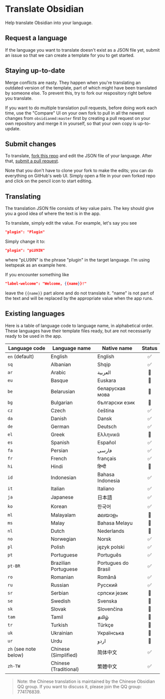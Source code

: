 # Translate Obsidian

Help translate Obsidian into your language.

## Request a language

If the language you want to translate doesn't exist as a JSON file yet, submit an issue so that we can create a template for you to get started.

## Staying up-to-date

Merge conflicts are nasty. They happen when you're translating an outdated version of the template, part of which might have been translated by someone else. To prevent this, try to fork our respository right before you translate.

If you want to do multiple translation pull requests, before doing work each time, use the "Compare" UI on your own fork to pull in all the newest changes from `obsidianmd:master` first by creating a pull request on your own repository and merge it in yourself, so that your own copy is up-to-update.

## Submit changes

To translate, [fork this repo](https://guides.github.com/activities/forking/) and edit the JSON file of your language. After that, [submit a pull request](https://guides.github.com/activities/forking/).

Note that you don't have to clone your fork to make the edits; you can do everything on GitHub's web UI. Simply open a file in your own forked repo and click on the pencil icon to start editing.

## Translating

The translation JSON file consists of key value pairs. The key should give you a good idea of where the text is in the app.

To translate, simply edit the value. For example, let's say you see

```json
"plugin": "Plugin"
```

Simply change it to:

```json
"plugin": "pLU9IN"
```

where "pLU9IN" is the phrase "plugin" in the target language. I'm using leetspeak as an example here.

If you encounter something like

```json
"label-welcome": "Welcome, {{name}}!"
```
leave the `{{name}}` part alone and do not translate it. "name" is not part of the text and will be replaced by the appropriate value when the app runs.

## Existing languages

Here is a table of language code to language name, in alphabetical order. These languages have their template files ready, but are not necessarily ready to be used in the app.

| Language code | Language name | Native name | Status |
| --- | --- | --- | :---: |
| `en` (default) | English | English | ✅ |
| `sq` | Albanian | Shqip | ✅ |
| `ar` | Arabic | العربية | 🚧 |
| `eu` | Basque | Euskara | 🚧 |
| `be` | Belarusian | беларуская мова | 🚧 |
| `bg` | Bulgarian | български език | 🚧 |
| `cz` | Czech | čeština | ✅ |
| `da` | Danish | Dansk | ✅ |
| `de` | German | Deutsch | ✅ |
| `el` | Greek | Ελληνικά | 🚧 |
| `es` | Spanish | Español | ✅ |
| `fa` | Persian | فارسی | ✅ |
| `fr` | French | français | ✅ |
| `hi` | Hindi | हिन्दी | 🚧 |
| `id` | Indonesian | Bahasa Indonesia | ✅ |
| `it` | Italian | Italiano | ✅ |
| `ja` | Japanese | 日本語 | ✅ |
| `ko` | Korean | 한국어 | ✅ |
| `ml` | Malayalam | മലയാളം | 🚧 |
| `ms` | Malay | Bahasa Melayu | 🚧 |
| `nl` | Dutch | Nederlands | 🚧 |
| `no` | Norwegian | Norsk | ✅ |
| `pl` | Polish | język polski | ✅ |
| `pt` | Portuguese | Português | ✅ |
| `pt-BR` | Brazilian Portuguese | Portugues do Brasil | ✅ |
| `ro` | Romanian | Română | ✅ |
| `ru` | Russian | Русский | ✅ |
| `sr` | Serbian | српски језик | 🚧 |
| `se` | Swedish | Svenska | 🚧 |
| `sk` | Slovak | Slovenčina | 🚧 |
| `tam` | Tamil | தமிழ் | 🚧 |
| `tr` | Turkish | Türkçe | 🚧 |
| `uk` | Ukrainian | Українська | 🚧 |
| `ur` | Urdu | اردو | 🚧 |
| `zh` (see note below) | Chinese (Simplified) | 简体中文 | ✅ |
| `zh-TW` | Chinese (Traditional) | 繁體中文 | ✅ |

> Note: the Chinese translation is maintained by the Chinese Obsidian QQ group. If you want to discuss it, please join the QQ group: 774176839.

